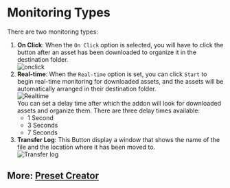 # Monitoring Types

There are two monitoring types:


1. **On Click**: 
   When the `On Click` option is selected, you will have to click the button after an asset has been downloaded to organize it in the destination folder.
<br>![onclick](https://github.com/Gauravpatil-8/Real-Time-Asset-Organiser/blob/main/Resource/onclick.png)<br>
2. **Real-time**:
   When the `Real-time` option is set, you can click `Start` to begin real-time monitoring for downloaded assets, and the assets will be automatically arranged in their destination folder. 
<br>![Realtime](https://github.com/Gauravpatil-8/Real-Time-Asset-Organiser/blob/main/Resource/Realtime.png)<br>
   You can set a delay time after which the addon will look for downloaded assets and organize them. There are three delay times available:
   - 1 Second
   - 3 Seconds
   - 7 Seconds
3. **Transfer Log**:
   This Button display a window that shows the name of the file and the location where it has been moved to.
<br>![Transfer log](https://github.com/Gauravpatil-8/Real-Time-Asset-Organiser/blob/main/Resource/transferlog.png)<br>



## More: [Preset Creator](https://github.com/Gauravpatil-8/Real-Time-Asset-Organiser/blob/main/Documentation/Preset-Creator.md)

